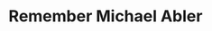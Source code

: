 ---
title: Remember Michael Abler
layout: splash
permalink: /
header:
  overlay_image: /assets/images/FL_sunset.jpg
  caption: "Photo credit: Tod Alber"
excerpt: "Celebrating Mike's wonderful life with his life stories."

---